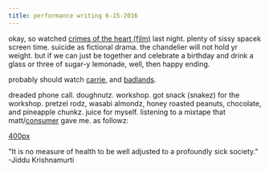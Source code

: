 ```yaml
---
title: performance writing 6-15-2016
---
```


okay, so watched [crimes of the heart (film)](/crimes_of_the_heart_(film) "wikilink") last night. plenty of sissy spacek screen time. suicide as fictional drama. the chandelier will not hold yr weight. but if we can just be together and celebrate a birthday and drink a glass or three of sugar-y lemonade, well, then happy ending.

probably should watch [carrie](/carrie "wikilink"), and [badlands](/badlands "wikilink").

dreaded phone call. doughnutz. workshop. got snack (snakez) for the workshop. pretzel rodz, wasabi almondz, honey roasted peanuts, chocolate, and pineapple chunkz. juice for myself. listening to a mixtape that matt/[consumer](/consumer "wikilink") gave me. as followz:

[400px](/File:IMG_1560.JPG.jpeg "wikilink")

"It is no measure of health to be well adjusted to a profoundly sick society." -Jiddu Krishnamurti
